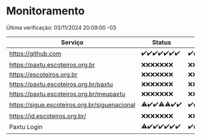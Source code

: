 # Monitoramento

Última verificação: 03/11/2024 20:09:00 -03

|Serviço|Status|Últimas 24h|
|---|---|---|
|https://github.com|<span title="2024-10-27: OK=23">✔️</span><span title="2024-10-28: OK=23">✔️</span><span title="2024-10-29: OK=23">✔️</span><span title="2024-10-30: OK=22">✔️</span><span title="2024-10-31: OK=23">✔️</span><span title="2024-11-01: OK=23">✔️</span><span title="2024-11-02: OK=22">✔️</span>|<span title="02/11/2024 20:09:00 -03 : 200">✔️</span><span title="02/11/2024 21:43:00 -03 : 200">✔️</span><span title="02/11/2024 23:16:00 -03 : 200">✔️</span><span title="03/11/2024 00:19:00 -03 : 200">✔️</span><span title="03/11/2024 01:10:00 -03 : 200">✔️</span><span title="03/11/2024 02:08:00 -03 : 200">✔️</span><span title="03/11/2024 03:12:00 -03 : 200">✔️</span><span title="03/11/2024 04:07:00 -03 : 200">✔️</span><span title="03/11/2024 05:09:00 -03 : 200">✔️</span><span title="03/11/2024 06:08:00 -03 : 200">✔️</span><span title="03/11/2024 07:09:00 -03 : 200">✔️</span><span title="03/11/2024 08:07:00 -03 : 200">✔️</span><span title="03/11/2024 09:13:00 -03 : 200">✔️</span><span title="03/11/2024 10:13:00 -03 : 200">✔️</span><span title="03/11/2024 11:07:00 -03 : 200">✔️</span><span title="03/11/2024 12:07:00 -03 : 200">✔️</span><span title="03/11/2024 13:09:00 -03 : 200">✔️</span><span title="03/11/2024 14:06:00 -03 : 200">✔️</span><span title="03/11/2024 15:10:00 -03 : 200">✔️</span><span title="03/11/2024 16:05:00 -03 : 200">✔️</span><span title="03/11/2024 17:08:00 -03 : 200">✔️</span><span title="03/11/2024 18:07:00 -03 : 200">✔️</span><span title="03/11/2024 19:07:00 -03 : 200">✔️</span><span title="03/11/2024 20:09:00 -03 : 200">✔️</span>|
|https://paxtu.escoteiros.org.br|<span title="2024-10-27: Falhas=23">❌</span><span title="2024-10-28: Falhas=23">❌</span><span title="2024-10-29: Falhas=23">❌</span><span title="2024-10-30: Falhas=22">❌</span><span title="2024-10-31: Falhas=23">❌</span><span title="2024-11-01: Falhas=23">❌</span><span title="2024-11-02: Falhas=22">❌</span>|<span title="02/11/2024 20:09:00 -03 : 403">❌</span><span title="02/11/2024 21:43:00 -03 : 403">❌</span><span title="02/11/2024 23:16:00 -03 : 403">❌</span><span title="03/11/2024 00:19:00 -03 : 403">❌</span><span title="03/11/2024 01:10:00 -03 : 403">❌</span><span title="03/11/2024 02:08:00 -03 : 403">❌</span><span title="03/11/2024 03:12:00 -03 : 403">❌</span><span title="03/11/2024 04:07:00 -03 : 403">❌</span><span title="03/11/2024 05:09:00 -03 : 403">❌</span><span title="03/11/2024 06:08:00 -03 : 403">❌</span><span title="03/11/2024 07:09:00 -03 : 403">❌</span><span title="03/11/2024 08:07:00 -03 : 403">❌</span><span title="03/11/2024 09:13:00 -03 : 403">❌</span><span title="03/11/2024 10:13:00 -03 : 403">❌</span><span title="03/11/2024 11:07:00 -03 : 403">❌</span><span title="03/11/2024 12:07:00 -03 : 403">❌</span><span title="03/11/2024 13:09:00 -03 : 403">❌</span><span title="03/11/2024 14:06:00 -03 : 403">❌</span><span title="03/11/2024 15:10:00 -03 : 403">❌</span><span title="03/11/2024 16:05:00 -03 : 403">❌</span><span title="03/11/2024 17:08:00 -03 : 403">❌</span><span title="03/11/2024 18:07:00 -03 : 403">❌</span><span title="03/11/2024 19:07:00 -03 : 403">❌</span><span title="03/11/2024 20:09:00 -03 : 403">❌</span>|
|https://escoteiros.org.br|<span title="2024-10-27: Falhas=23">❌</span><span title="2024-10-28: Falhas=23">❌</span><span title="2024-10-29: Falhas=23">❌</span><span title="2024-10-30: Falhas=22">❌</span><span title="2024-10-31: Falhas=23">❌</span><span title="2024-11-01: Falhas=23">❌</span><span title="2024-11-02: Falhas=22">❌</span>|<span title="02/11/2024 20:09:00 -03 : 403">❌</span><span title="02/11/2024 21:43:00 -03 : 403">❌</span><span title="02/11/2024 23:16:00 -03 : 403">❌</span><span title="03/11/2024 00:19:00 -03 : 403">❌</span><span title="03/11/2024 01:10:00 -03 : 403">❌</span><span title="03/11/2024 02:08:00 -03 : 403">❌</span><span title="03/11/2024 03:12:00 -03 : 403">❌</span><span title="03/11/2024 04:07:00 -03 : 403">❌</span><span title="03/11/2024 05:10:00 -03 : 403">❌</span><span title="03/11/2024 06:08:00 -03 : 403">❌</span><span title="03/11/2024 07:09:00 -03 : 403">❌</span><span title="03/11/2024 08:07:00 -03 : 403">❌</span><span title="03/11/2024 09:13:00 -03 : 403">❌</span><span title="03/11/2024 10:13:00 -03 : 403">❌</span><span title="03/11/2024 11:07:00 -03 : 403">❌</span><span title="03/11/2024 12:07:00 -03 : 403">❌</span><span title="03/11/2024 13:09:00 -03 : 403">❌</span><span title="03/11/2024 14:06:00 -03 : 403">❌</span><span title="03/11/2024 15:10:00 -03 : 403">❌</span><span title="03/11/2024 16:05:00 -03 : 403">❌</span><span title="03/11/2024 17:08:00 -03 : 403">❌</span><span title="03/11/2024 18:07:00 -03 : 403">❌</span><span title="03/11/2024 19:07:00 -03 : 403">❌</span><span title="03/11/2024 20:09:00 -03 : 403">❌</span>|
|https://paxtu.escoteiros.org.br/paxtu|<span title="2024-10-27: Falhas=23">❌</span><span title="2024-10-28: Falhas=23">❌</span><span title="2024-10-29: Falhas=23">❌</span><span title="2024-10-30: Falhas=22">❌</span><span title="2024-10-31: Falhas=23">❌</span><span title="2024-11-01: Falhas=23">❌</span><span title="2024-11-02: Falhas=22">❌</span>|<span title="02/11/2024 20:09:00 -03 : 403">❌</span><span title="02/11/2024 21:43:00 -03 : 403">❌</span><span title="02/11/2024 23:16:00 -03 : 403">❌</span><span title="03/11/2024 00:19:00 -03 : 403">❌</span><span title="03/11/2024 01:10:00 -03 : 403">❌</span><span title="03/11/2024 02:08:00 -03 : 403">❌</span><span title="03/11/2024 03:12:00 -03 : 403">❌</span><span title="03/11/2024 04:07:00 -03 : 403">❌</span><span title="03/11/2024 05:10:00 -03 : 403">❌</span><span title="03/11/2024 06:08:00 -03 : 403">❌</span><span title="03/11/2024 07:09:00 -03 : 403">❌</span><span title="03/11/2024 08:07:00 -03 : 403">❌</span><span title="03/11/2024 09:13:00 -03 : 403">❌</span><span title="03/11/2024 10:13:00 -03 : 403">❌</span><span title="03/11/2024 11:07:00 -03 : 403">❌</span><span title="03/11/2024 12:07:00 -03 : 403">❌</span><span title="03/11/2024 13:09:00 -03 : 403">❌</span><span title="03/11/2024 14:06:00 -03 : 403">❌</span><span title="03/11/2024 15:10:00 -03 : 403">❌</span><span title="03/11/2024 16:05:00 -03 : 403">❌</span><span title="03/11/2024 17:08:00 -03 : 403">❌</span><span title="03/11/2024 18:07:00 -03 : 403">❌</span><span title="03/11/2024 19:07:00 -03 : 403">❌</span><span title="03/11/2024 20:09:00 -03 : 403">❌</span>|
|https://paxtu.escoteiros.org.br/meupaxtu|<span title="2024-10-27: Falhas=23">❌</span><span title="2024-10-28: Falhas=23">❌</span><span title="2024-10-29: Falhas=23">❌</span><span title="2024-10-30: Falhas=22">❌</span><span title="2024-10-31: Falhas=23">❌</span><span title="2024-11-01: Falhas=23">❌</span><span title="2024-11-02: Falhas=22">❌</span>|<span title="02/11/2024 20:09:00 -03 : 403">❌</span><span title="02/11/2024 21:43:00 -03 : 403">❌</span><span title="02/11/2024 23:16:00 -03 : 403">❌</span><span title="03/11/2024 00:19:00 -03 : 403">❌</span><span title="03/11/2024 01:10:00 -03 : 403">❌</span><span title="03/11/2024 02:08:00 -03 : 403">❌</span><span title="03/11/2024 03:12:00 -03 : 403">❌</span><span title="03/11/2024 04:07:00 -03 : 403">❌</span><span title="03/11/2024 05:10:00 -03 : 403">❌</span><span title="03/11/2024 06:08:00 -03 : 403">❌</span><span title="03/11/2024 07:09:00 -03 : 403">❌</span><span title="03/11/2024 08:07:00 -03 : 403">❌</span><span title="03/11/2024 09:13:00 -03 : 403">❌</span><span title="03/11/2024 10:13:00 -03 : 403">❌</span><span title="03/11/2024 11:07:00 -03 : 403">❌</span><span title="03/11/2024 12:07:00 -03 : 403">❌</span><span title="03/11/2024 13:09:00 -03 : 403">❌</span><span title="03/11/2024 14:06:00 -03 : 403">❌</span><span title="03/11/2024 15:10:00 -03 : 403">❌</span><span title="03/11/2024 16:05:00 -03 : 403">❌</span><span title="03/11/2024 17:08:00 -03 : 403">❌</span><span title="03/11/2024 18:07:00 -03 : 403">❌</span><span title="03/11/2024 19:07:00 -03 : 403">❌</span><span title="03/11/2024 20:09:00 -03 : 403">❌</span>|
|https://sigue.escoteiros.org.br/siguenacional|<span title="2024-10-27: OK=22, Falhas=1">⚠️</span><span title="2024-10-28: OK=23">✔️</span><span title="2024-10-29: OK=23">✔️</span><span title="2024-10-30: OK=21, Falhas=1">⚠️</span><span title="2024-10-31: OK=22, Falhas=1">⚠️</span><span title="2024-11-01: OK=23">✔️</span><span title="2024-11-02: OK=22">✔️</span>|<span title="02/11/2024 20:09:00 -03 : 200">✔️</span><span title="02/11/2024 21:43:00 -03 : 200">✔️</span><span title="02/11/2024 23:16:00 -03 : 200">✔️</span><span title="03/11/2024 00:19:00 -03 : 200">✔️</span><span title="03/11/2024 01:10:00 -03 : 200">✔️</span><span title="03/11/2024 02:08:00 -03 : 200">✔️</span><span title="03/11/2024 03:12:00 -03 : 200">✔️</span><span title="03/11/2024 04:07:00 -03 : 200">✔️</span><span title="03/11/2024 05:10:00 -03 : 200">✔️</span><span title="03/11/2024 06:08:00 -03 : 200">✔️</span><span title="03/11/2024 07:09:00 -03 : 200">✔️</span><span title="03/11/2024 08:07:00 -03 : 200">✔️</span><span title="03/11/2024 09:13:00 -03 : 200">✔️</span><span title="03/11/2024 10:13:00 -03 : 200">✔️</span><span title="03/11/2024 11:07:00 -03 : 200">✔️</span><span title="03/11/2024 12:07:00 -03 : 200">✔️</span><span title="03/11/2024 13:09:00 -03 : 200">✔️</span><span title="03/11/2024 14:06:00 -03 : 200">✔️</span><span title="03/11/2024 15:10:00 -03 : 200">✔️</span><span title="03/11/2024 16:05:00 -03 : 200">✔️</span><span title="03/11/2024 17:08:00 -03 : 200">✔️</span><span title="03/11/2024 18:07:00 -03 : 200">✔️</span><span title="03/11/2024 19:07:00 -03 : 200">✔️</span><span title="03/11/2024 20:09:00 -03 : 0">❌</span>|
|https://id.escoteiros.org.br/|<span title="2024-10-27: Falhas=23">❌</span><span title="2024-10-28: Falhas=23">❌</span><span title="2024-10-29: Falhas=23">❌</span><span title="2024-10-30: Falhas=22">❌</span><span title="2024-10-31: Falhas=23">❌</span><span title="2024-11-01: Falhas=23">❌</span><span title="2024-11-02: Falhas=22">❌</span>|<span title="02/11/2024 20:09:00 -03 : 403">❌</span><span title="02/11/2024 21:43:00 -03 : 403">❌</span><span title="02/11/2024 23:16:00 -03 : 403">❌</span><span title="03/11/2024 00:19:00 -03 : 403">❌</span><span title="03/11/2024 01:10:00 -03 : 403">❌</span><span title="03/11/2024 02:08:00 -03 : 403">❌</span><span title="03/11/2024 03:12:00 -03 : 403">❌</span><span title="03/11/2024 04:07:00 -03 : 403">❌</span><span title="03/11/2024 05:10:00 -03 : 403">❌</span><span title="03/11/2024 06:08:00 -03 : 403">❌</span><span title="03/11/2024 07:09:00 -03 : 403">❌</span><span title="03/11/2024 08:07:00 -03 : 403">❌</span><span title="03/11/2024 09:13:00 -03 : 403">❌</span><span title="03/11/2024 10:13:00 -03 : 403">❌</span><span title="03/11/2024 11:07:00 -03 : 403">❌</span><span title="03/11/2024 12:07:00 -03 : 403">❌</span><span title="03/11/2024 13:09:00 -03 : 403">❌</span><span title="03/11/2024 14:06:00 -03 : 403">❌</span><span title="03/11/2024 15:10:00 -03 : 403">❌</span><span title="03/11/2024 16:05:00 -03 : 403">❌</span><span title="03/11/2024 17:08:00 -03 : 403">❌</span><span title="03/11/2024 18:07:00 -03 : 403">❌</span><span title="03/11/2024 19:07:00 -03 : 403">❌</span><span title="03/11/2024 20:09:00 -03 : 403">❌</span>|
|Paxtu Login|<span title="2024-10-27: OK=22, Falhas=1">⚠️</span><span title="2024-10-28: OK=23">✔️</span><span title="2024-10-29: OK=23">✔️</span><span title="2024-10-30: OK=22">✔️</span><span title="2024-10-31: OK=23">✔️</span><span title="2024-11-01: OK=23">✔️</span><span title="2024-11-02: OK=22">✔️</span>|<span title="02/11/2024 20:09:00 -03 : 200">✔️</span><span title="02/11/2024 21:43:00 -03 : 200">✔️</span><span title="02/11/2024 23:16:00 -03 : 200">✔️</span><span title="03/11/2024 00:19:00 -03 : 200">✔️</span><span title="03/11/2024 01:10:00 -03 : 200">✔️</span><span title="03/11/2024 02:08:00 -03 : 200">✔️</span><span title="03/11/2024 03:12:00 -03 : 200">✔️</span><span title="03/11/2024 04:07:00 -03 : 200">✔️</span><span title="03/11/2024 05:10:00 -03 : 200">✔️</span><span title="03/11/2024 06:08:00 -03 : 200">✔️</span><span title="03/11/2024 07:09:00 -03 : 200">✔️</span><span title="03/11/2024 08:07:00 -03 : 200">✔️</span><span title="03/11/2024 09:13:00 -03 : 200">✔️</span><span title="03/11/2024 10:13:00 -03 : 200">✔️</span><span title="03/11/2024 11:07:00 -03 : 200">✔️</span><span title="03/11/2024 12:07:00 -03 : 200">✔️</span><span title="03/11/2024 13:09:00 -03 : 200">✔️</span><span title="03/11/2024 14:06:00 -03 : 200">✔️</span><span title="03/11/2024 15:10:00 -03 : 200">✔️</span><span title="03/11/2024 16:05:00 -03 : 200">✔️</span><span title="03/11/2024 17:08:00 -03 : 200">✔️</span><span title="03/11/2024 18:07:00 -03 : 200">✔️</span><span title="03/11/2024 19:07:00 -03 : 200">✔️</span><span title="03/11/2024 20:09:00 -03 : 200">✔️</span>|
